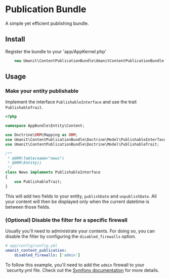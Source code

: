 # Publication Bundle

A simple yet efficient publishing bundle.

## Install

Register the bundle to your 'app/AppKernel.php'

```php
    new Umanit\ContentPublicationBundle\UmanitContentPublicationBundle(),
```

## Usage

### Make your entity publishable

Implement the interface `PublishableInterface` and use the trait `PublishableTrait`.

```php
<?php

namespace AppBundle\Entity\Content;

use Doctrine\ORM\Mapping as ORM;
use Umanit\ContentPublicationBundle\Doctrine\Model\PublishableInterface;
use Umanit\ContentPublicationBundle\Doctrine\Model\PublishableTrait;

/**
 * @ORM\Table(name="news")
 * @ORM\Entity()
 */
class News implements PublishableInterface
{
    use PublishableTrait;
}
```

This will add two fields to your entity, `publishDate` and `unpublishDate`.
All your content will then be displayed only when the current datetime is between those fields.

### (Optional) Disable the filter for a specific firewall

Usually you'll need to administrate your contents.
For doing so, you can disable the filter by configuring the `disabled_firewalls` option.

```yaml
# app/config/config.yml
umanit_content_publication:
    disabled_firewalls: ['admin']
```

To follow this example, you'll need to add the `admin` firewall to your `security.yml file.
Check out the [Symfony documentation](https://symfony.com/doc/current/security/firewall_restriction.html) for more details.
